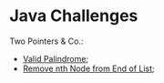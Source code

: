 # Java Challenges

Two Pointers & Co.:
- [Valid Palindrome](doc/twopointers/valid_palindrome.md "Valid Palindrome Task");
- [Remove nth Node from End of List](doc/twopointers/remove_nth_node_from_end_of_list.md "Remove nth Node from End of List Task");